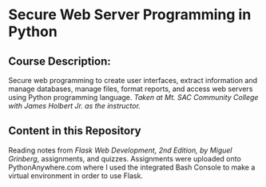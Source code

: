 # Secure Web Server Programming in Python
## Course Description:
Secure web programming to create user interfaces, extract information and manage databases, manage files, format reports, and access web servers using Python programming language.
*Taken at Mt. SAC Community College with James Holbert Jr. as the instructor.*
## Content in this Repository
Reading notes from *Flask Web Development, 2nd Edition, by Miguel Grinberg*, assignments, and quizzes. Assignments were uploaded onto PythonAnywhere.com where I used the integrated Bash Console to make a virtual environment in order to use Flask.

